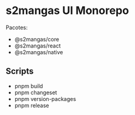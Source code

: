 # s2mangas UI Monorepo

Pacotes:
- @s2mangas/core
- @s2mangas/react
- @s2mangas/native

## Scripts
- pnpm build
- pnpm changeset
- pnpm version-packages
- pnpm release
